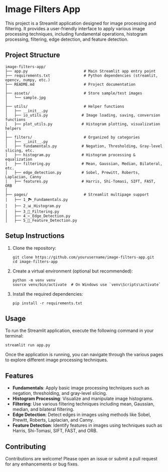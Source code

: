 # Image Filters App

This project is a Streamlit application designed for image processing and filtering. It provides a user-friendly interface to apply various image processing techniques, including fundamental operations, histogram processing, filtering, edge detection, and feature detection.

## Project Structure

```
image-filters-app/
├── app.py                         # Main Streamlit app entry point
├── requirements.txt               # Python dependencies (streamlit, opencv, numpy, etc.)
├── README.md                      # Project documentation
│
├── assets/                        # Store sample/test images
│   └── sample.jpg
│
├── utils/                         # Helper functions
│   ├── __init__.py
│   ├── io_utils.py               # Image loading, saving, conversion functions
│   ├── plot_utils.py             # Histogram plotting, visualization helpers
│
├── filters/                       # Organized by categories
│   ├── __init__.py
│   ├── fundamentals.py           # Negation, Thresholding, Gray-level slicing, etc.
│   ├── histogram.py              # Histogram processing & equalization
│   ├── filtering.py              # Mean, Gaussian, Median, Bilateral, etc.
│   ├── edge_detection.py         # Sobel, Prewitt, Roberts, Laplacian, Canny
│   ├── features.py               # Harris, Shi-Tomasi, SIFT, FAST, ORB
│
├── pages/                         # Streamlit multipage support
│   ├── 1_🏞️_Fundamentals.py
│   ├── 2_📊_Histogram.py
│   ├── 3_🎨_Filtering.py
│   ├── 4_✂️_Edge_Detection.py
│   ├── 5_📍_Feature_Detection.py
```

## Setup Instructions

1. Clone the repository:
   ```
   git clone https://github.com/yourusername/image-filters-app.git
   cd image-filters-app
   ```

2. Create a virtual environment (optional but recommended):
   ```
   python -m venv venv
   source venv/bin/activate  # On Windows use `venv\Scripts\activate`
   ```

3. Install the required dependencies:
   ```
   pip install -r requirements.txt
   ```

## Usage

To run the Streamlit application, execute the following command in your terminal:
```
streamlit run app.py
```

Once the application is running, you can navigate through the various pages to explore different image processing techniques.

## Features

- **Fundamentals**: Apply basic image processing techniques such as negation, thresholding, and gray-level slicing.
- **Histogram Processing**: Visualize and manipulate image histograms.
- **Filtering**: Use various filtering techniques including mean, Gaussian, median, and bilateral filtering.
- **Edge Detection**: Detect edges in images using methods like Sobel, Prewitt, Roberts, Laplacian, and Canny.
- **Feature Detection**: Identify features in images using techniques such as Harris, Shi-Tomasi, SIFT, FAST, and ORB.

## Contributing

Contributions are welcome! Please open an issue or submit a pull request for any enhancements or bug fixes.